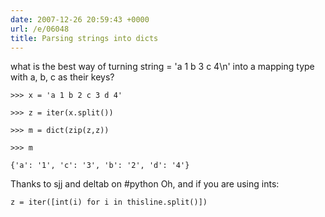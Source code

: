 ```yaml
---
date: 2007-12-26 20:59:43 +0000
url: /e/06048
title: Parsing strings into dicts
---
```


what is the best way of turning string = 'a 1 b 3 c 4\n' into a mapping type with a, b, c as their keys?

	>>> x = 'a 1 b 2 c 3 d 4'

	>>> z = iter(x.split())

	>>> m = dict(zip(z,z))

	>>> m

	{'a': '1', 'c': '3', 'b': '2', 'd': '4'}
Thanks to sjj and deltab on #python
Oh, and if you are using ints:

	z = iter([int(i) for i in thisline.split()])
